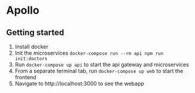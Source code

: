 # Apollo

## Getting started
1. Install docker
2. Init the microservices `docker-compose run --rm api npm run init:doctors`
3. Run `docker-compose up api` to start the api gateway and microservices
4. From a separate terminal tab, run `docker-compose up web` to start the frontend
5. Navigate to http://localhost:3000 to see the webapp
